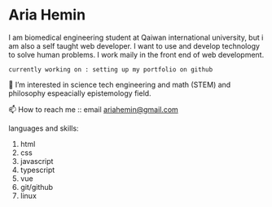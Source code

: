 <h1>Aria Hemin</h1>
I am biomedical engineering student at Qaiwan international university, but i am also a self taught web developer. I want to use and develop technology to solve human problems. I work maily in the front end of web development.

```currently working on : setting up my portfolio on github```

👀 I’m interested in 
science tech engineering and math (STEM) 
and philosophy espeacially epistemology field.

📫 How to reach me :: email ariahemin@gmail.com

languages and skills:
1. html 
2. css
3. javascript
4. typescript
5. vue
6. git/github
7. linux

